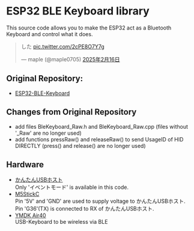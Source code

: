 # ESP32 BLE Keyboard library

This source code allows you to make the ESP32 act as a Bluetooth Keyboard and control what it does.

<blockquote class="twitter-tweet" data-lang="ja" data-dnt="true" data-theme="dark"><p lang="ja" dir="ltr">した <a href="https://t.co/2cPE8O7Y7g">pic.twitter.com/2cPE8O7Y7g</a></p>&mdash; maple (@maple0705) <a href="https://twitter.com/maple0705/status/1891083527359201389?ref_src=twsrc%5Etfw">2025年2月16日</a></blockquote>

## Original Repository:
- [ESP32-BLE-Keyboard](https://github.com/T-vK/ESP32-BLE-Keyboard)

## Changes from Original Repository
- add files BleKeyboard_Raw.h and BleKeyboard_Raw.cpp (files without '_Raw' are no longer used)
- add functions pressRaw() and releaseRaw() to send UsageID of HID DIRECTLY (press() and release() are no longer used)

## Hardware
- [かんたんUSBホスト](https://q61.org/blog/2021/06/09/easyusbhost/)  
  Only 'イベントモード' is  available in this code.
- [M5StickC](https://docs.m5stack.com/en/core/m5stickc)  
  Pin '5V' and 'GND' are used to supply voltage to かんたんUSBホスト.  
  Pin 'G36'(TX) is connected to RX of かんたんUSBホスト.
- [YMDK Air40](https://ymdkey.com/products/air40-rgb-hot-swap-cute-40-mechanical-keyboard-assembled-qmk-via-type-c-pcb-cnc-case-plate-kit)  
  USB-Keyboard to be wireless via BLE

